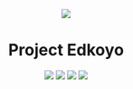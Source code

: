 <p align="center"><img src="https://i.imgur.com/VJDeG4D.jpg"></p>
<h1 align="center">Project Edkoyo</h1>

<p align="center">
	<a href="https://discord.gg/RSC9b4n" alt="Join us on Discord !">
		<img src="https://img.shields.io/discord/83509127040471040.svg" /></a>
	<a href="https://github.com/LastRoze/DNA-Webdev/stargazers" alt="Total Download">
		<img src="https://img.shields.io/github/stars/LastRoze/DNA-Webdev.svg" /></a>
	<a href="https://github.com/LastRoze/DNA-Webdev/tree/master" alt="This Project is Maintained">
		<img src="https://img.shields.io/maintenance/yes/2018.svg" /></a>
	<a href="https://github.com/LastRoze/DNA-Webdev/graphs/contributors" alt="Contributor List">
		<img src="https://img.shields.io/github/contributors/LastRoze/DNA-Webdev.svg" /></a>
</p>
